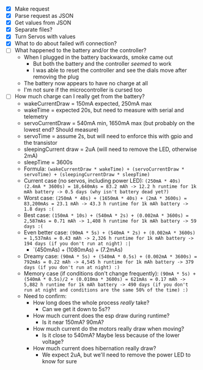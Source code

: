 - [x] Make request
- [x] Parse request as JSON
- [x] Get values from JSON
- [x] Separate files?
- [x] Turn Servos with values
- [x] What to do about failed wifi connection?
- [ ] What happened to the battery and/or the controller?
  - When I plugged in the battery backwards, smoke came out
    - But both the battery and the controller _seemed_ to work
    - I was able to reset the controller and see the dials move after removing the plug
  - The battery now appears to have no charge at all
  - I'm not sure if the microcontroller is cursed too
- [ ] How much charge can I really get from the battery?
  - wakeCurrentDraw = 150mA expected, 250mA max
  - wakeTime = expected 20s, but need to measure with serial and telemetry
  - servoCurrentDraw = 540mA min, 1650mA max (but probably on the lowest end? Should measure)
  - servoTime = assume 2s, but will need to enforce this with gpio and the transistor
  - sleepingCurrent draw = 2uA (will need to remove the LED, otherwise 2mA)
  - sleepTime = 3600s
  - Formula: `(wakeCurrentDraw * wakeTime) + (servoCurrentDraw * servoTime) + (sleepingCurrentDraw * sleepTime)`
  - Current case (no servos, including power LED): `(250mA * 40s) (2.4mA * 3600s) = 18,640mAs = 83.2 mAh -> 12.2 h runtime for 1k mAh battery -> 0.5 days (why isn't battery dead yet?)`
  - Worst case: `(250mA * 40s) + (1650mA * 40s) + (2mA * 3600s) = 83,200mAs = 23.1 mAh -> 43.3 h runtime for 1k mAh battery -> 1.8 days :(`
  - Best case: `(150mA * 10s) + (540mA * 2s) + (0.002mA * 3600s) = 2,587mAs = 0.71 mAh -> 1,408 h runtime for 1k mAh battery -> 59 days :(`
  - Even better case: `(90mA * 5s) + (540mA * 2s) + (0.002mA * 3600s) = 1,537mAs = 0.43 mAh -> 2,326 h runtime for 1k mAh battery -> 194 days (if you don't run at night) :|`
    - `(450mAs) + (1080mAs) + (7.2mAs)
  - Dreamy case: `(90mA * 5s) + (540mA * 0.5s) + (0.002mA * 3600s) = 792mAs = 0.22 mAh -> 4,545 h runtime for 1k mAh battery -> 379 days (if you don't run at night) :)`
  - Memory case (if conditions don't change frequently): `(90mA * 5s) + (540mA * 0.5s)/2 + (0.010ma * 3600s) = 621mAs = 0.17 mAh -> 5,882 h runtime for 1k mAh battery -> 490 days (if you don't run at night and conditions are the same 50% of the time) :)`
  - Need to confirm:
    - How long does the whole process _really_ take?
      - Can we get it down to 5s??
    - How much current does the esp draw during runtime?
      - Is it near 150mA? 90mA?
    - How much current do the motors really draw when moving?
      - Is it close to 540mA? Maybe less because of the lower voltage?
    - How much current does hibernation really draw?
      - We expect 2uA, but we'll need to remove the power LED to know for sure